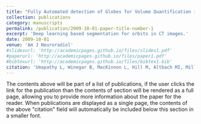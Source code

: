 ```yaml
---
title: "Fully Automated detection of Globes for Volume Quantification in CT Orbits Images Using Deep Learning"
collection: publications
category: manuscripts
permalink: /publication/2009-10-01-paper-title-number-1
excerpt: 'Deep learning based segmentation for orbits in CT images.'
date: 2009-10-01
venue: 'Am J Neuroradiol'
#slidesurl: 'http://academicpages.github.io/files/slides1.pdf'
#paperurl: 'http://academicpages.github.io/files/paper1.pdf'
#bibtexurl: 'http://academicpages.github.io/files/bibtex1.bib'
citation: 'Umapathy L, Winegar B, MacKinnon L, Hill M, Altbach MI, Miller JM, Bilgin A. Fully Automated Segmentation of Globes for Volume Quantification in CT Images of Orbits using Deep Learning. AJNR Am J Neuroradiol. 2020 Jun;41(6):1061-1069. doi: 10.3174/ajnr.A6538. Epub 2020 May 21. PMID: 32439637; PMCID: PMC7342761.'
---
```

The contents above will be part of a list of publications, if the user clicks the link for the publication than the contents of section will be rendered as a full page, allowing you to provide more information about the paper for the reader. When publications are displayed as a single page, the contents of the above "citation" field will automatically be included below this section in a smaller font.
